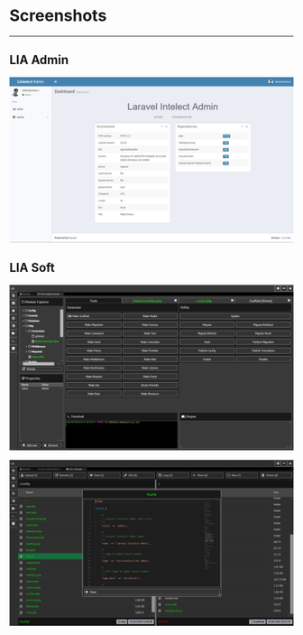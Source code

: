 # Screenshots #
------------

LIA Admin
------------
![logo](_media/screenshot-admin.jpg)

LIA Soft
------------
![logo](_media/screenshot-soft-module.jpg)

![logo](_media/screenshot-soft-filemanager.jpg)
